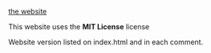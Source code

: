 [the website](https://caverym.github.io "Avery's website")

This website uses the **MIT License** license

Website version listed on index.html and in each comment.